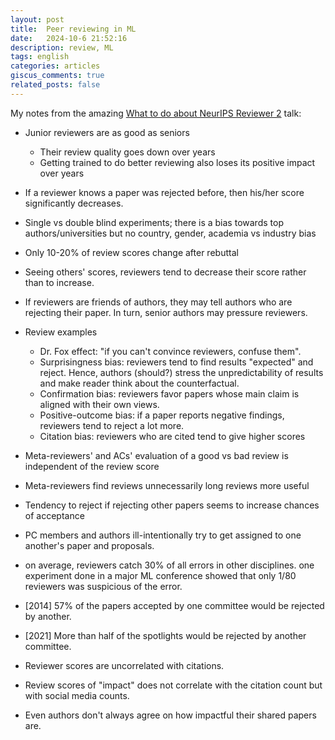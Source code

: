 ```yaml
---
layout: post
title:  Peer reviewing in ML
date:   2024-10-6 21:52:16
description: review, ML
tags: english
categories: articles
giscus_comments: true
related_posts: false
---
```


My notes from the amazing [What to do about NeurIPS Reviewer 2](https://slideslive.com/39013515/what-to-do-about-neurips-reviewer-2m-zbeartgubg-oeer-review-s-secrets-through-scientific-experiments?ref=speaker-22481) talk:

- Junior reviewers are as good as seniors
	- Their review quality goes down over years
	- Getting trained to do better reviewing also loses its positive impact over years 

- If a reviewer knows a paper was rejected before, then his/her score significantly decreases.

- Single vs double blind experiments; there is a bias towards top authors/universities but no country, gender, academia vs industry bias

- Only 10-20% of review scores change after rebuttal

- Seeing others' scores, reviewers tend to decrease their score rather than to increase.

- If reviewers are friends of authors, they may tell authors who are rejecting their paper. In turn, senior authors may pressure reviewers.

- Review examples
	- Dr. Fox effect: "if you can't convince reviewers, confuse them".
	- Surprisingness bias: reviewers tend to find results "expected" and reject. Hence, authors (should?) stress the unpredictability of results and make reader think about the counterfactual.
	- Confirmation bias: reviewers favor papers whose main claim is aligned with their own views.
	- Positive-outcome bias: if a paper reports negative findings, reviewers tend to reject a lot more.
	- Citation bias: reviewers who are cited tend to give higher scores

- Meta-reviewers' and ACs' evaluation of a good vs bad review is independent of the review score

- Meta-reviewers find reviews unnecessarily long reviews more useful

- Tendency to reject if rejecting other papers seems to increase chances of acceptance

- PC members and authors ill-intentionally try to get assigned to one another's paper and proposals.

- on average, reviewers catch 30% of all errors in other disciplines. one experiment done in a major ML conference showed that only 1/80 reviewers was suspicious of the error.

- [2014] 57% of the papers accepted by one committee would be rejected by another.

- [2021] More than half of the spotlights would be rejected by another committee.

- Reviewer scores are uncorrelated with citations.

- Review scores of "impact" does not correlate with the citation count but with social media counts.

- Even authors don't always agree on how impactful their shared papers are.




